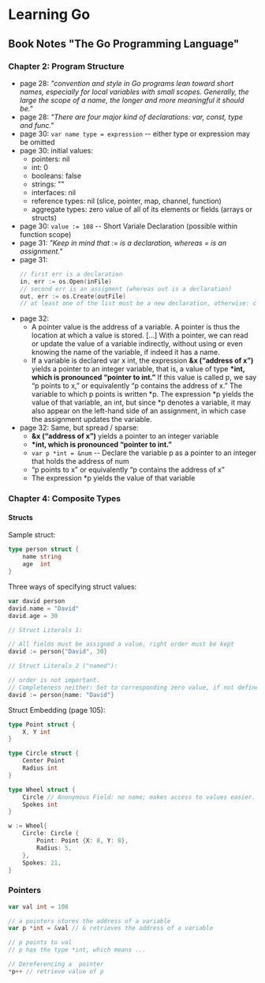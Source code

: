 # Learning Go

## Book Notes "The Go Programming Language"

### Chapter 2: Program Structure

- page 28: _"convention and style in Go programs lean toward short names, especially for local variables with small scopes. Generally, the large the scope of a name, the longer and more meaningful it should be."_
- page 28: _"There are four major kind of declarations: var, const, type and func."_
- page 30: `var name type = expression` -- either type or expression may be omitted
- page 30: initial values:
  - pointers: nil
  - int: 0
  - booleans: false
  - strings: ""
  - interfaces: nil
  - reference types: nil (slice, pointer, map, channel, function)
  - aggregate types: zero value of all of its elements or fields (arrays or structs)
- page 30: `value := 108` -- Short Variale Declaration (possible within function scope)
- page 31: _"Keep in mind that := is a declaration, whereas = is an assignment."_
- page 31:
  ```go
  // first err is a declaration
  in, err := os.Open(inFile)
  // second err is an assigment (whereas out is a declaration)
  out, err := os.Create(outFile)
  // at least one of the list must be a new declaration, otherwise: compile error
  ```
- page 32:
  - A pointer value is the address of a variable. A pointer is thus the location at which a value is stored. [...] With a pointer, we can read or update the value of a variable indirectly, without using or even knowing the name of the variable, if indeed it has a name.
  - If a variable is declared var x int, the expression **&x (“address of x”)** yields a pointer to an integer variable, that is, a value of type **\*int, which is pronounced “pointer to int.”** If this value is called p, we say “p points to x,” or equivalently “p contains the address of x.” The variable to which p points is written *p. The expression *p yields the value of that variable, an int, but since \*p denotes a variable, it may also appear on the left-hand side of an assignment, in which case the assignment updates the variable.
- page 32: Same, but spread / sparse:
  - **&x (“address of x”)** yields a pointer to an integer variable
  - **\*int, which is pronounced “pointer to int.”**
  - `var p *int = &num` -- Declare the variable p as a pointer to an integer that holds the address of num
  - “p points to x” or equivalently “p contains the address of x”
  - The expression \*p yields the value of that variable

### Chapter 4: Composite Types

#### Structs

Sample struct:

```go
type person struct {
    name string
    age  int
}
```

Three ways of specifying struct values:

```go
var david person
david.name = "David"
david.age = 30

// Struct Literals 1:

// All fields must be assigned a value, right order must be kept
david := person{"David", 30}

// Struct Literals 2 ("named"):

// order is not important.
// Completeness neither: Set to corresponding zero value, if not defined.
david := person{name: "David"}
```

Struct Embedding (page 105):

```go
type Point struct {
    X, Y int
}

type Circle struct {
    Center Point
    Radius int
}

type Wheel struct {
    Circle // Anonymous Field: no name; makes access to values easier.
    Spokes int
}

w := Wheel{
    Circle: Circle {
        Point: Point {X: 8, Y: 8},
        Radius: 5,
    },
    Spokes: 21,
}
```

### Pointers

```go
var val int = 108

// a pointers stores the address of a variable
var p *int = &val // & retrieves the address of a variable

// p points to val
// p has the type *int, which means ...

// Dereferencing a  pointer
*p++ // retrieve value of p
```
